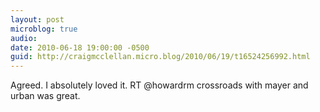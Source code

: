 ```yaml
---
layout: post
microblog: true
audio: 
date: 2010-06-18 19:00:00 -0500
guid: http://craigmcclellan.micro.blog/2010/06/19/t16524256992.html
---
```

Agreed. I absolutely loved it. RT @howardrm crossroads with mayer and urban was great.
